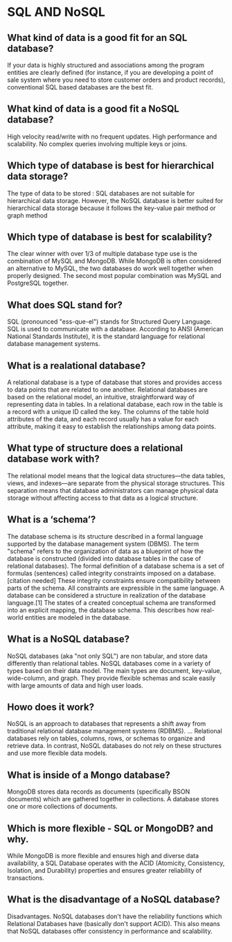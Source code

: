 #  SQL AND NoSQL
## What kind of data is a good fit for an SQL database?
If your data is highly structured and associations among the program entities are clearly defined (for instance, if you are developing a point of sale system where you need to store customer orders and product records), conventional SQL based databases are the best fit.

## What kind of data is a good fit a NoSQL database?
High velocity read/write with no frequent updates. High performance and scalability. No complex queries involving multiple keys or joins.

## Which type of database is best for hierarchical data storage?
The type of data to be stored : SQL databases are not suitable for hierarchical data storage. However, the NoSQL database is better suited for hierarchical data storage because it follows the key-value pair method or graph method
## Which type of database is best for scalability?
The clear winner with over 1/3 of multiple database type use is the combination of MySQL and MongoDB. While MongoDB is often considered an alternative to MySQL, the two databases do work well together when properly designed. The second most popular combination was MySQL and PostgreSQL together.

## What does SQL stand for?
SQL (pronounced "ess-que-el") stands for Structured Query Language. SQL is used to communicate with a database. According to ANSI (American National Standards Institute), it is the standard language for relational database management systems.
## What is a realational database?
A relational database is a type of database that stores and provides access to data points that are related to one another. Relational databases are based on the relational model, an intuitive, straightforward way of representing data in tables. In a relational database, each row in the table is a record with a unique ID called the key. The columns of the table hold attributes of the data, and each record usually has a value for each attribute, making it easy to establish the relationships among data points.
## What type of structure does a relational database work with?
The relational model means that the logical data structures—the data tables, views, and indexes—are separate from the physical storage structures. This separation means that database administrators can manage physical data storage without affecting access to that data as a logical structure.
## What is a ‘schema’?
The database schema is its structure described in a formal language supported by the database management system (DBMS). The term "schema" refers to the organization of data as a blueprint of how the database is constructed (divided into database tables in the case of relational databases). The formal definition of a database schema is a set of formulas (sentences) called integrity constraints imposed on a database.[citation needed] These integrity constraints ensure compatibility between parts of the schema. All constraints are expressible in the same language. A database can be considered a structure in realization of the database language.[1] The states of a created conceptual schema are transformed into an explicit mapping, the database schema. This describes how real-world entities are modeled in the database.
## What is a NoSQL database?
NoSQL databases (aka "not only SQL") are non tabular, and store data differently than relational tables. NoSQL databases come in a variety of types based on their data model. The main types are document, key-value, wide-column, and graph. They provide flexible schemas and scale easily with large amounts of data and high user loads.


## Howo does it work?
NoSQL is an approach to databases that represents a shift away from traditional relational database management systems (RDBMS). ... Relational databases rely on tables, columns, rows, or schemas to organize and retrieve data. In contrast, NoSQL databases do not rely on these structures and use more flexible data models.
## What is inside of a Mongo database?
MongoDB stores data records as documents (specifically BSON documents) which are gathered together in collections. A database stores one or more collections of documents.
## Which is more flexible - SQL or MongoDB? and why.
While MongoDB is more flexible and ensures high and diverse data availability, a SQL Database operates with the ACID (Atomicity, Consistency, Isolation, and Durability) properties and ensures greater reliability of transactions.
## What is the disadvantage of a NoSQL database?
Disadvantages. NoSQL databases don't have the reliability functions which Relational Databases have (basically don't support ACID). This also means that NoSQL databases offer consistency in performance and scalability.